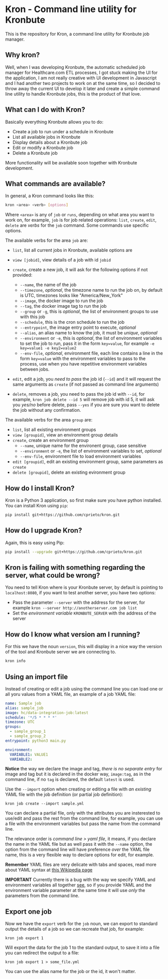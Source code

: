 # Kron - Command line utility for Kronbute

This is the repository for Kron, a command line utility for Kronbute job manager.

## Why kron?

Well, when I was developing Kronbute, the automatic scheduled job manager for Healthcare.com ETL processes, I got stuck making the UI for the application, I am not really creative with UI development in Javascript and I had another two projects to work on at the same time, so I decided to throw away the current UI to develop it later and create a simple command line utility to handle Kronbute jobs, this is the product of that love.

## What can I do with Kron?

Basically everything Kronbute allows you to do:

- Create a job to run under a schedule in Kronbute
- List all available jobs in Kronbute
- Display details about a Kronbute job
- Edit or modify a Kronbute job
- Delete a Kronbute job

More functionality will be available soon together with Kronbute development.

## What commands are available?

In general, a Kron command looks like this:

```sh
kron <area> <verb> [options]
```

Where `<area>` is any of `job` or `runs`, depending on what area you want to work on, for example, `job` is for job related operations: `list`, `create`, `edit`, `delete` are _verbs_ for the `job` command. Some commands use specific options.

The available verbs for the area `job` are:

- `list`, list all current jobs in Kronbute, available options are
- `view [jobid]`, view details of a job with id `jobid` 
- `create`, create a new job, it will ask for the following options if not provided:

  - `--name`, the name of the job
  - `--timezone`, _optional_, the timezone name to run the job on, by default is UTC, timezones looks like "America/New_York"
  - `--image`, the docker image to run the job
  - `--tag`, the docker image tag to run the job
  - `--group` or `-g`, this is _optional_, the list of environment groups to use with this job
  - `--schedule`, this is the cron schedule to run the job
  - `--entrypoint`, the image entry point to execute, _optional_
  - `--alias`, an alias name to know the job, it must be _unique_, _optional_
  - `--environment` or `-e`, this is _optional_, the list of environment variables to set the job to run, pass it in the form `key=value`, for example `-e key=value1 -e key2=value2`
  - `--env-file`, _optional_, environment file, each line contains a line in the form `key=value` with the environment variables to pass to the process, use when you have repetitive environment variables between jobs.

- `edit`, edit a job, you _need to pass_ the job id (`--id`) and it will request the same arguments as `create` (if not passed as command line arguments)
- `delete`, removes a job, you need to pass the job id with `--id`, for example, `kron job delete --id 5` will remove job with id 5, it will ask you _yes/no_ before delete, pass `--yes` if you are sure you want to delete the job without any confirmation.

The available verbs for the area `group` are:

- `list`, list all existing environment groups
- `view [groupid]`, view an environment group details
- `create`, create an environment group
    - `--name`, unique name for the environent group, case sensitive
    - `--environment` or `-e`, the list of environment variables to set, _optional_
    - `--env-file`, environment file to load environment variables
- `edit [groupid]`, edit an existing environment group, same parameters as `create`
- `delete [groupid]`, delete an existing evironment group

## How do I install Kron?

Kron is a Python 3 application, so first make sure you have python installed. You can install Kron using `pip`:

```sh
pip install git+https://github.com/cprieto/kron.git
```

## How do I upgrade Kron?

Again, this is easy using Pip:

```sh
pip install --upgrade git+https://github.com/cprieto/kron.git
```

## Kron is failing with something regarding the server, what could be wrong?

You need to tell Kron where is your Kronbute server, by default is pointing to `localhost:8080`, if you want to test another server, you have two options:

 - Pass the parameter `--server` with the address for the server, for example `kron --server http://anotherserver.com job list`
 - Set the _environment variable_ `KRONBUTE_SERVER` with the address of the server

## How do I know what version am I running?

For this we have the noun `version`, this will display in a nice way the version of the tool and Kronbute server we are connecting to.

```sh
kron info
```

## Using an import file

Instead of creating or edit a job using the command line you can load one or all yoru values from a YAML file, an example of a job YAML file:

```yaml
name: Sample job
alias: sample_job
image: hc/data-integration-job:latest
schedule: '*/5 * * * *'
timezone: UTC
groups:
  - sample_group_1
  - sample_group_2
entrypoint: python3 main.py

environment:
  VARIABLE1: VALUE1
  VARIABLE2:
```

**Notice** the way we declare the image and tag, _there is no separate entry_ for image and tag but it is declared in the docker way, `image:tag`, as in the command line, if no `tag` is declared, the default `latest` is used.

Use the `--import` option when creating or editing a file with _an existing_ YAML file with the job definition (or partial job definition):

```
kron job create --import sample.yml
```

You can declare a partial file, only with the attributes you are insterested to use/edit and pass the rest from the command line, for example, you can use a file with the environment variables but pass the name from the command line.

The relevance order is _command line > yaml file_, it means, if you declare the name in the YAML file but as well pass it with the `--name` option, the option from the command line will have preference _over_ the YAML file name, this is a very flexible way to declare options for edit, for example.

**Remember** YAML files are very delicate with tabs and spaces, read more about YAML syntax at [this Wikipedia page](https://en.wikipedia.org/wiki/YAML)

**IMPORTANT** Currently there is a bug with the way we specify YAML and environment variables all together [see](https://www.pivotaltracker.com/story/show/160248865), so if you provide YAML and the environment variable parameter at the same time it will use _only_ the parameters from the command line.

## Export one job

Now we have the `export` verb for the `job` noun, we can export to standard output the details of a job so we can recreate that job, for example:

```
kron job export 1
```

Will export the data for the job 1 to the standard output, to save it into a file you can redirect the output to a file:

```
kron job export 1 > some_file.yml
```

You can use the alias name for the job or the id, it won't matter.

